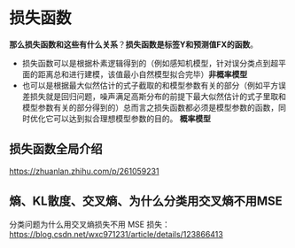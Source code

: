 # 损失函数

**那么损失函数和这些有什么关系**？**损失函数是标签Y和预测值FX的函数**。  
- 损失函数可以是根据朴素逻辑得到的（例如感知机模型，针对误分类点到超平面的距离总和进行建模，该值最小自然模型拟合完毕）**非概率模型**
- 也可以是根据最大似然估计的式子截取的和模型参数有关的部分（例如平方误差损失就是回归问题，噪声满足高斯分布的前提下最大似然估计的式子里取和模型参数有关的部分得到的）总而言之损失函数都必须是模型参数的函数，同时优化它可以达到拟合理想模型参数的目的。  **概率模型**

## 损失函数全局介绍
https://zhuanlan.zhihu.com/p/261059231

## 熵、KL散度、交叉熵、为什么分类用交叉熵不用MSE
分类问题为什么用交叉熵损失不用 MSE 损失：https://blog.csdn.net/wxc971231/article/details/123866413